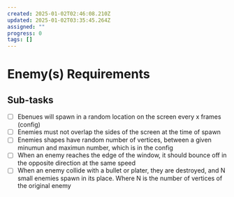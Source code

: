 ```yaml
---
created: 2025-01-02T02:46:08.210Z
updated: 2025-01-02T03:35:45.264Z
assigned: ""
progress: 0
tags: []
---
```


# Enemy(s) Requirements

## Sub-tasks

- [ ] Ebenues will spawn in a random location on the screen every x frames (config)
- [ ] Enemies must not overlap the sides of the screen at the time of spawn
- [ ] Enemies shapes have random number of vertices, between a given minumun and maximun number, which is in the config
- [ ] When an enemy reaches the edge of the window, it should bounce off in the opposite direction at the same speed
- [ ] When an enemy collide with a bullet or plater, they are destroyed, and N small enemies spawn in its place. Where N is the number of vertices of the original enemy
